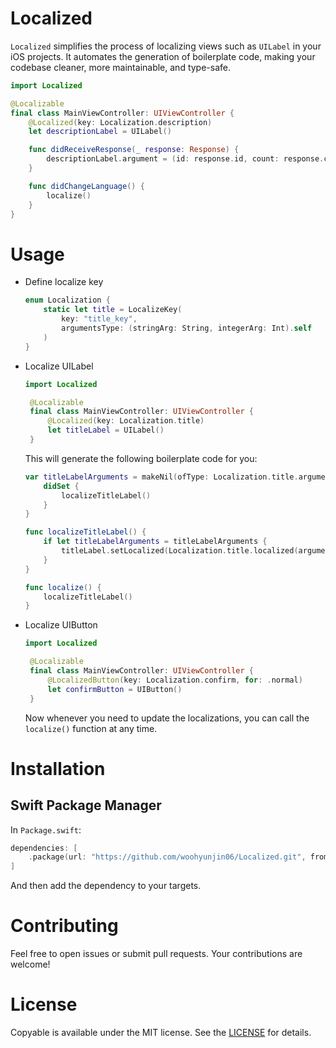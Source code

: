 
# Localized

`Localized` simplifies the process of localizing views such as `UILabel` in your iOS projects. It automates the generation of boilerplate code, making your codebase cleaner, more maintainable, and type-safe.

```swift
import Localized

@Localizable
final class MainViewController: UIViewController {
    @Localized(key: Localization.description)
    let descriptionLabel = UILabel()

    func didReceiveResponse(_ response: Response) {
        descriptionLabel.argument = (id: response.id, count: response.count)
    }

    func didChangeLanguage() {
        localize()
    }
}
```

# Usage
- Define localize key
    ```swift
    enum Localization {
        static let title = LocalizeKey(
            key: "title_key",
            argumentsType: (stringArg: String, integerArg: Int).self
        )
    }
    ```
- Localize UILabel
   ```swift
   import Localized

    @Localizable
    final class MainViewController: UIViewController {
        @Localized(key: Localization.title)
        let titleLabel = UILabel()
    }
    ```

    This will generate the following boilerplate code for you:
    ```swift
    var titleLabelArguments = makeNil(ofType: Localization.title.argumentsType) {
        didSet {
            localizeTitleLabel()
        }
    }

    func localizeTitleLabel() {
        if let titleLabelArguments = titleLabelArguments {
            titleLabel.setLocalized(Localization.title.localized(arguments: titleLabelArguments))
        }
    }

    func localize() {
        localizeTitleLabel()
    }
    ```

- Localize UIButton
   ```swift
   import Localized

    @Localizable
    final class MainViewController: UIViewController {
        @LocalizedButton(key: Localization.confirm, for: .normal)
        let confirmButton = UIButton()
    }
    ```
    Now whenever you need to update the localizations, you can call the `localize()` function at any time.

# Installation

## Swift Package Manager

In `Package.swift`:

```swift
dependencies: [
    .package(url: "https://github.com/woohyunjin06/Localized.git", from: "1.0.0")
]
```

And then add the dependency to your targets.

# Contributing
Feel free to open issues or submit pull requests. Your contributions are welcome!

# License
Copyable is available under the MIT license. See the [LICENSE](LICENSE) for details.

